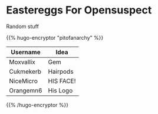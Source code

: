 # Eastereggs For Opensuspect


Random stuff

<!--more-->



{{% hugo-encryptor "pitofanarchy" %}}



| Username  | Idea      |
|-----------|-----------|
| Moxvallix | Gem       |
| Cukmekerb | Hairpods  |
| NiceMicro | HIS FACE! |
| Orangemn6 | His Logo  |

{{% /hugo-encryptor %}}
